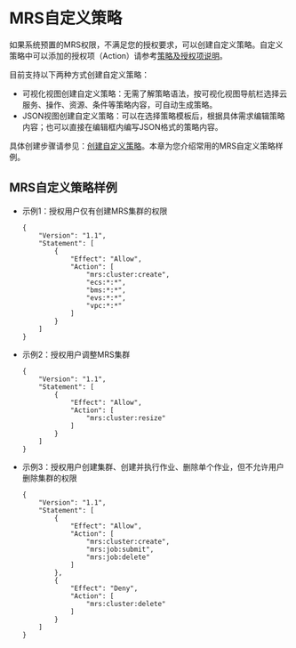 # MRS自定义策略<a name="mrs_01_0455"></a>

如果系统预置的MRS权限，不满足您的授权要求，可以创建自定义策略。自定义策略中可以添加的授权项（Action）请参考[策略及授权项说明](https://support.huaweicloud.com/api-mrs/mrs_02_0083.html)。

目前支持以下两种方式创建自定义策略：

-   可视化视图创建自定义策略：无需了解策略语法，按可视化视图导航栏选择云服务、操作、资源、条件等策略内容，可自动生成策略。
-   JSON视图创建自定义策略：可以在选择策略模板后，根据具体需求编辑策略内容；也可以直接在编辑框内编写JSON格式的策略内容。

具体创建步骤请参见：[创建自定义策略](https://support.huaweicloud.com/usermanual-iam/iam_01_0605.html)。本章为您介绍常用的MRS自定义策略样例。

## MRS自定义策略样例<a name="section106232058111114"></a>

-   示例1：授权用户仅有创建MRS集群的权限

    ```
    {
        "Version": "1.1",
        "Statement": [
            {
                "Effect": "Allow",
                "Action": [
                    "mrs:cluster:create",
                    "ecs:*:*",
                    "bms:*:*",
                    "evs:*:*",
                    "vpc:*:*"
                ]
            }
        ]
    }
    ```

-   示例2：授权用户调整MRS集群

    ```
    { 
        "Version": "1.1", 
        "Statement": [ 
            { 
                "Effect": "Allow", 
                "Action": [ 
                    "mrs:cluster:resize" 
                ] 
            } 
        ] 
    }
    ```

-   示例3：授权用户创建集群、创建并执行作业、删除单个作业，但不允许用户删除集群的权限

    ```
    {
        "Version": "1.1",
        "Statement": [
            {
                "Effect": "Allow",
                "Action": [
                    "mrs:cluster:create",
                    "mrs:job:submit",
                    "mrs:job:delete"
                ]
            },
            {
                "Effect": "Deny",
                "Action": [
                    "mrs:cluster:delete"
                ]
            }
        ]
    }
    ```


